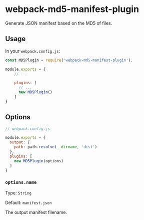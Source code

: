 # webpack-md5-manifest-plugin #

Generate JSON manifest based on the MD5 of files.

## Usage ##

In your `webpack.config.js`:

```javascript
const MD5Plugin = require('webpack-md5-manifest-plugin');

module.exports = {
    // ...

    plugins: [
      // ...
      new MD5Plugin()
    ]
}
```

## Options ##

```javascript
// webpack.config.js

module.exports = {
  output: {
    path: path.resolve(__dirname, 'dist')
  },
  plugins: [
    new MD5Plugin(options)
  ]
}
```

### `options.name` ###

Type: `String`

Default: `manifest.json`

The output manifest filename.
